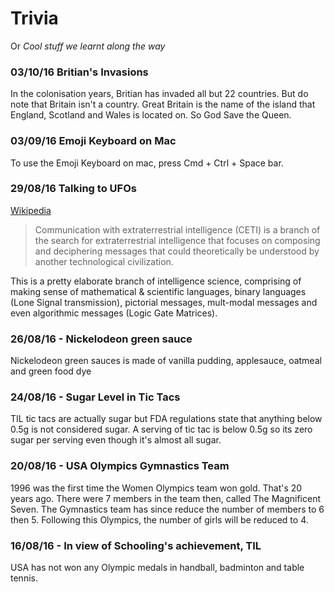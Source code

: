# Trivia 
Or *Cool stuff we learnt along the way*

### 03/10/16 Britian's Invasions 
In the colonisation years, Britian has invaded all but 22 countries. But do note that Britain isn't a country. Great Britain is the name of the island that England, Scotland and Wales is located on. So God Save the Queen. 

### 03/09/16 Emoji Keyboard on Mac
To use the Emoji Keyboard on mac, press Cmd + Ctrl + Space bar.

### 29/08/16 Talking to UFOs
[Wikipedia](https://en.wikipedia.org/wiki/Communication_with_extraterrestrial_intelligence)

> Communication with extraterrestrial intelligence (CETI) is a branch of the search for extraterrestrial intelligence that focuses on composing and deciphering messages that could theoretically be understood by another technological civilization. 

This is a pretty elaborate branch of intelligence science, comprising of making sense of mathematical & scientific languages, binary languages (Lone Signal transmission), pictorial messages, mult-modal messages and even algorithmic messages (Logic Gate Matrices). 

### 26/08/16 - Nickelodeon green sauce
Nickelodeon green sauces is made of vanilla pudding, applesauce, oatmeal and green food dye

### 24/08/16 - Sugar Level in Tic Tacs
TIL tic tacs are actually sugar but FDA regulations state that anything below 0.5g is not considered sugar. 
A serving of tic tac is below 0.5g so its zero sugar per serving even though it's almost all sugar.

### 20/08/16 - USA Olympics Gymnastics Team
1996 was the first time the Women Olympics team won gold. That's 20 years ago. 
There were 7 members in the team then, called The Magnificent Seven. The Gymnastics team has since reduce the number of members to 6 then 5. Following this Olympics, the number of girls will be reduced to 4.

### 16/08/16 - In view of Schooling's achievement, TIL
USA has not won any Olympic medals in handball, badminton and table tennis. 
